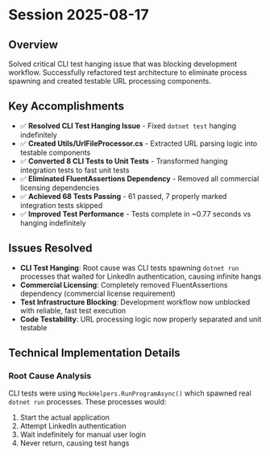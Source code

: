 # Session 2025-08-17

## Overview
Solved critical CLI test hanging issue that was blocking development workflow. Successfully refactored test architecture to eliminate process spawning and created testable URL processing components.

## Key Accomplishments
- ✅ **Resolved CLI Test Hanging Issue** - Fixed `dotnet test` hanging indefinitely 
- ✅ **Created Utils/UrlFileProcessor.cs** - Extracted URL parsing logic into testable components
- ✅ **Converted 8 CLI Tests to Unit Tests** - Transformed hanging integration tests to fast unit tests
- ✅ **Eliminated FluentAssertions Dependency** - Removed all commercial licensing dependencies
- ✅ **Achieved 68 Tests Passing** - 61 passed, 7 properly marked integration tests skipped
- ✅ **Improved Test Performance** - Tests complete in ~0.77 seconds vs hanging indefinitely

## Issues Resolved
- **CLI Test Hanging**: Root cause was CLI tests spawning `dotnet run` processes that waited for LinkedIn authentication, causing infinite hangs
- **Commercial Licensing**: Completely removed FluentAssertions dependency (commercial license requirement)
- **Test Infrastructure Blocking**: Development workflow now unblocked with reliable, fast test execution
- **Code Testability**: URL processing logic now properly separated and unit testable

## Technical Implementation Details

### Root Cause Analysis
CLI tests were using `MockHelpers.RunProgramAsync()` which spawned real `dotnet run` processes. These processes would:
1. Start the actual application
2. Attempt LinkedIn authentication
3. Wait indefinitely for manual user login
4. Never return, causing test hangs





